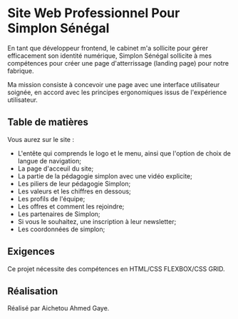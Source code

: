# Site Web Professionnel Pour Simplon Sénégal

​En tant que développeur frontend, le cabinet m'a sollicite pour gérer efficacement son identité numérique, Simplon Sénégal sollicite à mes compétences pour créer une page d'atterrissage (landing page) pour notre fabrique. 

Ma mission consiste à concevoir une page avec une interface utilisateur soignée, en accord avec les principes ergonomiques issus de l'expérience utilisateur.

## Table de matières
 Vous aurez sur le site :
- L'entête qui comprends le logo et le menu, ainsi que l'option de choix de langue de navigation;
- La page d'acceuil du site;
- La partie de la pédagogie simplon avec une vidéo explicite;
- Les piliers de leur pédagogie Simplon;
- Les valeurs et les chiffres en dessous; 
- Les profils de l'équipe;
- Les offres et comment les rejoindre; 
- Les partenaires de Simplon;
- Si vous le souhaitez, une inscription à leur newsletter;
- Les coordonnées de simplon;    

## Exigences

Ce projet nécessite des compétences en HTML/CSS FLEXBOX/CSS GRID.

## Réalisation

Réalisé par Aichetou Ahmed Gaye.
